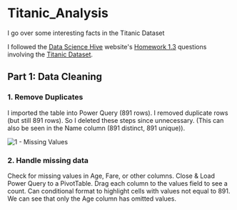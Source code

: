 # Titanic_Analysis
I go over some interesting facts in the Titanic Dataset

I followed the [Data Science Hive](https://www.datasciencehive.com/data-analyst-path) website's [Homework 1.3](https://docs.google.com/document/d/1HN-zwCLdtYvAd3qWYxuD9TOikR1M_IUOtvLZ2lzW5lU/edit?tab=t.0#heading=h.rsgtiadapi5j) questions involving the [Titanic Dataset](https://www.kaggle.com/datasets/yasserh/titanic-dataset).

## Part 1: Data Cleaning

### 1. Remove Duplicates
  I imported the table into Power Query (891 rows).
	I removed duplicate rows (but still 891 rows).
	So I deleted these steps since unnecessary.
	(This can also be seen in the Name column (891 distinct, 891 unique)).

 ![1 - Missing Values](https://github.com/user-attachments/assets/ab81bb37-84e6-4405-b01e-da9c34f6e456)

 ### 2. Handle missing data
 Check for missing values in Age, Fare, or other columns.
	Close & Load Power Query to a PivotTable.
	Drag each column to the values field to see a count.
	Can conditional format to highlight cells with values not equal to 891.
	We can see that only the Age column has omitted values.

